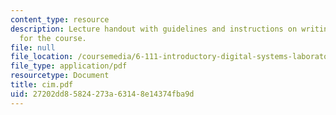 ```yaml
---
content_type: resource
description: Lecture handout with guidelines and instructions on writing lab reports
  for the course.
file: null
file_location: /coursemedia/6-111-introductory-digital-systems-laboratory-spring-2006/27202dd85824273a63148e14374fba9d_cim.pdf
file_type: application/pdf
resourcetype: Document
title: cim.pdf
uid: 27202dd8-5824-273a-6314-8e14374fba9d
---
```

